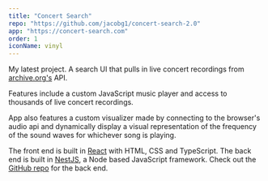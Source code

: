 ```yaml
---
title: "Concert Search"
repo: "https://github.com/jacobg1/concert-search-2.0"
app: "https://concert-search.com"
order: 1
iconName: vinyl
---
```


My latest project. A search UI that pulls in live concert recordings from [archive.org's](https://archive.org) API.

Features include a custom JavaScript music player and access to thousands of live concert recordings.

App also features a custom visualizer made by connecting to the browser's audio api and dynamically display a visual representation of the frequency of the sound waves for whichever song is playing.

The front end is built in [React](https://reactjs.org/) with HTML, CSS and TypeScript. The back end is built in [NestJS](https://nestjs.com/), a Node based JavaScript framework. Check out the [GitHub repo](https://github.com/jacobg1/concert-search-v2-back-end) for the back end.

